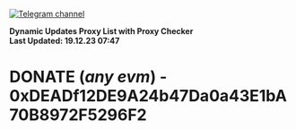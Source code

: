 [![Telegram channel](https://img.shields.io/endpoint?url=https://runkit.io/damiankrawczyk/telegram-badge/branches/master?url=https://t.me/n4z4v0d)](https://t.me/n4z4v0d) 

**Dynamic Updates Proxy List with Proxy Checker**  
**Last Updated: 19.12.23 07:47**

# DONATE (_any evm_) - 0xDEADf12DE9A24b47Da0a43E1bA70B8972F5296F2
